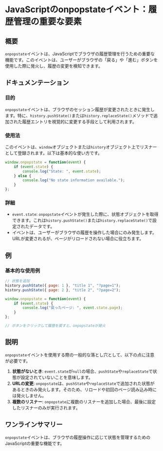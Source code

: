 <!--
Meta Description: # JavaScriptのonpopstateイベント：履歴管理の重要な要素 ## 概要 `onpopstate`イベントは、JavaScriptでブラウザの履歴管理を行うための重要な機能です。このイベントは、ユーザーがブラウザの「戻る」や「進む」ボタンを使用した際に発火し、履歴の変更を検知できます...
Meta Keywords: onpopstate, event, state, history, pushstate
-->

# JavaScriptのonpopstateイベント：履歴管理の重要な要素

## 概要
`onpopstate`イベントは、JavaScriptでブラウザの履歴管理を行うための重要な機能です。このイベントは、ユーザーがブラウザの「戻る」や「進む」ボタンを使用した際に発火し、履歴の変更を検知できます。

## ドキュメンテーション
### 目的
`onpopstate`イベントは、ブラウザのセッション履歴が変更されたときに発生します。特に、`history.pushState()`または`history.replaceState()`メソッドで追加された履歴エントリを視覚的に変更する手段として利用されます。

### 使用法
このイベントは、`window`オブジェクトまたは`history`オブジェクト上でリスナーとして登録されます。以下は基本的な使い方です。

```javascript
window.onpopstate = function(event) {
    if (event.state) {
        console.log("State: ", event.state);
    } else {
        console.log("No state information available.");
    }
};
```

### 詳細
- `event.state`: `onpopstate`イベントが発生した際に、状態オブジェクトを取得できます。これは`history.pushState()`または`history.replaceState()`で設定されたデータです。
- イベントは、ユーザーがブラウザの履歴を操作した場合にのみ発生します。URLが変更されるが、ページがリロードされない場合に役立ちます。

## 例
### 基本的な使用例

```javascript
// 状態を追加
history.pushState({ page: 1 }, "title 1", "?page=1");
history.pushState({ page: 2 }, "title 2", "?page=2");

window.onpopstate = function(event) {
    if (event.state) {
        console.log("戻ったページ: ", event.state.page);
    }
};

// ボタンをクリックして履歴を戻すと、onpopstateが発火
```

## 説明
`onpopstate`イベントを使用する際の一般的な落とし穴として、以下の点に注意が必要です。

1. **状態がないとき**: `event.state`が`null`の場合、`pushState`や`replaceState`で状態が設定されていないことを意味します。
2. **URLの変更**: `onpopstate`は、`pushState`や`replaceState`で追加された状態があるときのみ発火します。そのため、リロードや初回のページ読み込み時には発火しません。
3. **複数のリスナー**: `onpopstate`に複数のリスナーを追加した場合、最後に設定したリスナーのみが実行されます。

## ワンラインサマリー
`onpopstate`イベントは、ブラウザの履歴操作に応じて状態を管理するためのJavaScriptの重要な機能です。
